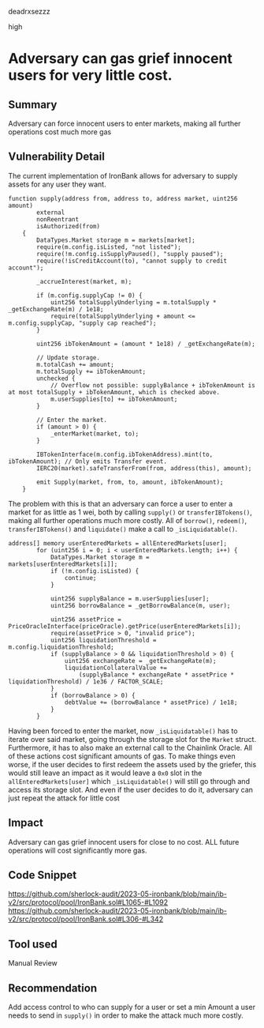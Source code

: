 deadrxsezzz

high

# Adversary can gas grief innocent users for very little cost.

## Summary
Adversary can force innocent users to enter markets, making all further operations cost much more gas

## Vulnerability Detail
The current implementation of IronBank allows for adversary to supply assets for any user they want.
```solidity
function supply(address from, address to, address market, uint256 amount)
        external
        nonReentrant
        isAuthorized(from)
    {
        DataTypes.Market storage m = markets[market];
        require(m.config.isListed, "not listed");
        require(!m.config.isSupplyPaused(), "supply paused");
        require(!isCreditAccount(to), "cannot supply to credit account");

        _accrueInterest(market, m);

        if (m.config.supplyCap != 0) {
            uint256 totalSupplyUnderlying = m.totalSupply * _getExchangeRate(m) / 1e18;
            require(totalSupplyUnderlying + amount <= m.config.supplyCap, "supply cap reached");
        }

        uint256 ibTokenAmount = (amount * 1e18) / _getExchangeRate(m);

        // Update storage.
        m.totalCash += amount;
        m.totalSupply += ibTokenAmount;
        unchecked {
            // Overflow not possible: supplyBalance + ibTokenAmount is at most totalSupply + ibTokenAmount, which is checked above.
            m.userSupplies[to] += ibTokenAmount;
        }

        // Enter the market.
        if (amount > 0) {
            _enterMarket(market, to);
        }

        IBTokenInterface(m.config.ibTokenAddress).mint(to, ibTokenAmount); // Only emits Transfer event.
        IERC20(market).safeTransferFrom(from, address(this), amount);

        emit Supply(market, from, to, amount, ibTokenAmount);
    }
```
The problem with this is that an adversary can force a user to enter a market for as little as 1 wei, both by calling `supply()` or `transferIBTokens()`, making all further operations much more costly.
All of `borrow()`, `redeem()`, `transferIBTokens()` and `liquidate()` make a call to `_isLiquidatable()`. 
```solidity
address[] memory userEnteredMarkets = allEnteredMarkets[user];
        for (uint256 i = 0; i < userEnteredMarkets.length; i++) {
            DataTypes.Market storage m = markets[userEnteredMarkets[i]];
            if (!m.config.isListed) {
                continue;
            }

            uint256 supplyBalance = m.userSupplies[user];
            uint256 borrowBalance = _getBorrowBalance(m, user);

            uint256 assetPrice = PriceOracleInterface(priceOracle).getPrice(userEnteredMarkets[i]);
            require(assetPrice > 0, "invalid price");
            uint256 liquidationThreshold = m.config.liquidationThreshold;
            if (supplyBalance > 0 && liquidationThreshold > 0) {
                uint256 exchangeRate = _getExchangeRate(m);
                liquidationCollateralValue +=
                    (supplyBalance * exchangeRate * assetPrice * liquidationThreshold) / 1e36 / FACTOR_SCALE;
            }
            if (borrowBalance > 0) {
                debtValue += (borrowBalance * assetPrice) / 1e18;
            }
        }
```
Having been forced to enter the market, now `_isLiquidatable()` has to iterate over said market, going through the storage slot for the `Market` struct. Furthermore, it has to also make an external call to the Chainlink Oracle. All of these actions cost significant amounts of gas. 
To make things even worse, if the user decides to first redeem the assets used by the griefer, this would still leave an impact as it would leave a `0x0` slot in the `allEnteredMarkets[user]` which `_isLiquidatable()` will still go through and access its storage slot. And even if the user decides to do it, adversary can just repeat the attack for little cost

## Impact
Adversary can gas grief innocent users for close to no cost. ALL future operations will cost significantly more gas.

## Code Snippet
https://github.com/sherlock-audit/2023-05-ironbank/blob/main/ib-v2/src/protocol/pool/IronBank.sol#L1065-#L1092
https://github.com/sherlock-audit/2023-05-ironbank/blob/main/ib-v2/src/protocol/pool/IronBank.sol#L306-#L342


## Tool used

Manual Review

## Recommendation
Add access control to who can supply for a user or set a min Amount a user needs to send in `supply()` in order to make the attack much more costly.